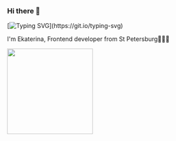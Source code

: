 ### Hi there 👋
[![Typing SVG](https://readme-typing-svg.herokuapp.com?size=24&width=600&lines=Welcome+To+elarionova25's+Github+Profile..)](https://git.io/typing-svg)

I'm Ekaterina, Frontend developer from St Petersburg👩🏽‍💻

<div id="header" align="start">
  <img src="https://media4.giphy.com/media/3oKIPnAiaMCws8nOsE/giphy.gif?cid=ecf05e47l27vsn7hyv16z9vnjkb2zewqdvydl96vv5becv46&rid=giphy.gif&ct=g" width="200"/>
</div>

<!--

Here are some ideas to get you started:

- 🔭 I’m currently working on ...
- 🌱 I’m currently learning ...
- 👯 I’m looking to collaborate on ...
- 🤔 I’m looking for help with ...
- 💬 Ask me about ...
- 📫 How to reach me: ...
- 😄 Pronouns: ...
- ⚡ Fun fact: ...
-->
